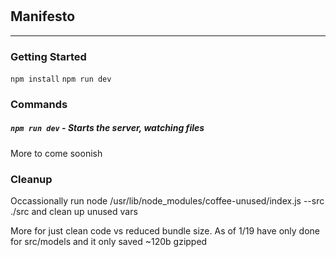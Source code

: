 #

## Manifesto
---

### Getting Started
`npm install`
`npm run dev`


### Commands
##### `npm run dev` - Starts the server, watching files

More to come soonish


### Cleanup
Occassionally run node /usr/lib/node_modules/coffee-unused/index.js --src ./src and clean up unused vars

More for just clean code vs reduced bundle size. As of 1/19 have only done for src/models and it only saved ~120b gzipped
